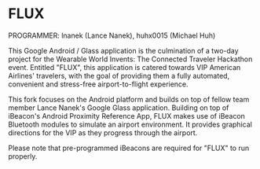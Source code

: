 FLUX
==================

PROGRAMMER: lnanek (Lance Nanek), huhx0015 (Michael Huh) 

This Google Android / Glass application is the culmination of a two-day project for the Wearable World Invents: The Connected Traveler Hackathon event. Entitled "FLUX", this application is catered towards VIP American Airlines' travelers, with the goal of providing them a fully automated, convenient and stress-free airport-to-flight experience. 

This fork focuses on the Android platform and builds on top of fellow team member Lance Nanek's Google Glass application. Building on top of iBeacon's Android Proximity Reference App, FLUX makes use of iBeacon Bluetooth modules to simulate an airport environment. It provides graphical directions for the VIP as they progress through the airport. 

Please note that pre-programmed iBeacons are required for "FLUX" to run properly.
